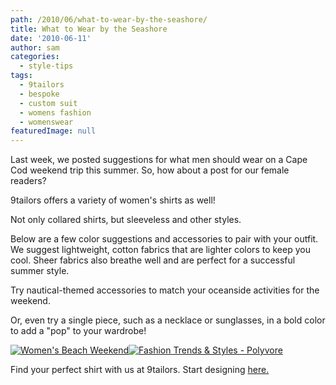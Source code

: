```yaml
---
path: /2010/06/what-to-wear-by-the-seashore/
title: What to Wear by the Seashore
date: '2010-06-11'
author: sam
categories:
  - style-tips
tags:
  - 9tailors
  - bespoke
  - custom suit
  - womens fashion
  - womenswear
featuredImage: null
---
```

Last week, we posted suggestions for what men should wear on a Cape Cod weekend trip this summer.
So, how about a post for our female readers?

9tailors offers a variety of women's shirts as well!

Not only collared shirts, but sleeveless and other styles.

Below are a few color suggestions and accessories to pair with your outfit. We suggest lightweight, cotton fabrics that are lighter colors to keep you cool. Sheer fabrics also breathe well and are perfect for a successful summer style.

Try nautical-themed accessories to match your oceanside activities for the weekend.

Or, even try a single piece, such as a necklace or sunglasses, in a bold color to add a "pop" to your wardrobe!

[![Women's Beach Weekend](http://www.polyvore.com/cgi/img-set/BQcDAAAAAwoDanBnAAAABC5vdXQKFkV2ekdNWk4xM3hHbjBnbFB3RW5mR0EAAAACaWQKAWUAAAAEc2l6ZQ.jpg "Women's Beach Weekend")](http://www.polyvore.com/womens_beach_weekend/set?.embedder=1591450&.mid=embed&id=19593462)[![Fashion Trends & Styles - Polyvore](http://cdn.polyvore.com/rsrc/img/logo_embed_alt_63x21.png "Fashion Trends & Styles - Polyvore")](http://www.polyvore.com/)

 Find your perfect shirt with us at 9tailors. Start designing [here.](http://9tailors.com/)